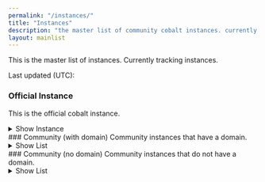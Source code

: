 ```yaml
---
permalink: "/instances/"
title: "Instances"
description: "the master list of community cobalt instances. currently tracking <instance-count> instances."
layout: mainlist
---
```

This is the master list of instances. Currently tracking <instance-count> instances.

Last updated (UTC): <time>

### Official Instance
This is the official cobalt instance.
<details>
<summary>Show Instance</summary>
<main-table-official>
</details>
### Community (with domain)
Community instances that have a domain.
<details>
<summary>Show List</summary>
<main-table-domain>
</details>
### Community (no domain)
Community instances that do not have a domain.
<details>
<summary>Show List</summary>
<main-table-nodomain>
</details>
